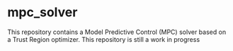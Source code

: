 # mpc_solver
This repository contains a Model Predictive Control (MPC) solver based on a Trust Region optimizer.
This repository is still a work in progress

